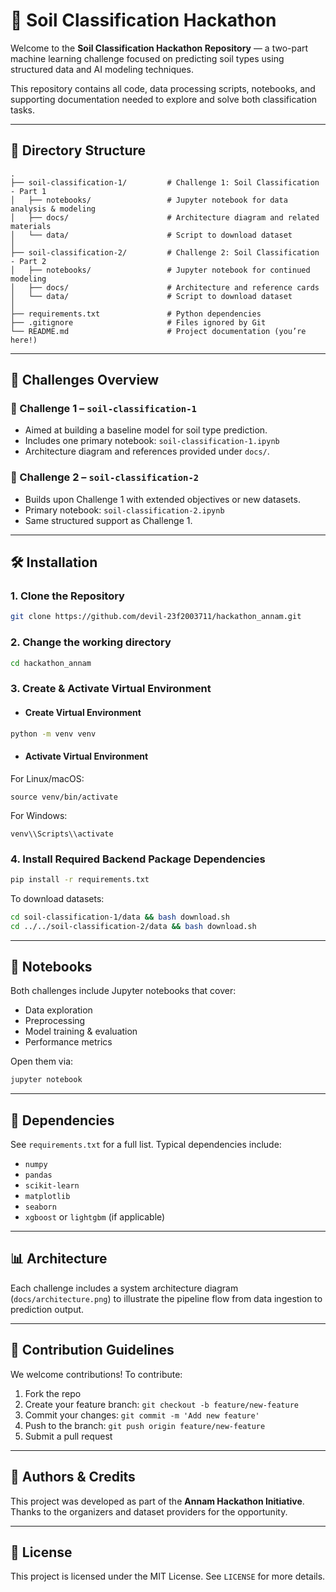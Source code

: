 # 🌱 Soil Classification Hackathon

Welcome to the **Soil Classification Hackathon Repository** — a two-part machine learning challenge focused on predicting soil types using structured data and AI modeling techniques.

This repository contains all code, data processing scripts, notebooks, and supporting documentation needed to explore and solve both classification tasks.

---

## 📁 Directory Structure

```
.
├── soil-classification-1/         # Challenge 1: Soil Classification - Part 1
│   ├── notebooks/                 # Jupyter notebook for data analysis & modeling
│   ├── docs/                      # Architecture diagram and related materials
│   └── data/                      # Script to download dataset
│
├── soil-classification-2/         # Challenge 2: Soil Classification - Part 2
│   ├── notebooks/                 # Jupyter notebook for continued modeling
│   ├── docs/                      # Architecture and reference cards
│   └── data/                      # Script to download dataset
│
├── requirements.txt               # Python dependencies
├── .gitignore                     # Files ignored by Git
└── README.md                      # Project documentation (you’re here!)
```

---

## 📌 Challenges Overview

### 🔹 Challenge 1 – `soil-classification-1`
- Aimed at building a baseline model for soil type prediction.
- Includes one primary notebook: `soil-classification-1.ipynb`
- Architecture diagram and references provided under `docs/`.

### 🔹 Challenge 2 – `soil-classification-2`
- Builds upon Challenge 1 with extended objectives or new datasets.
- Primary notebook: `soil-classification-2.ipynb`
- Same structured support as Challenge 1.

---

## 🛠️ Installation

### 1. Clone the Repository
```bash
git clone https://github.com/devil-23f2003711/hackathon_annam.git
```

### 2. Change the working directory
```bash
cd hackathon_annam
```

### 3. Create & Activate Virtual Environment
- #### Create Virtual Environment
  
```bash
python -m venv venv
```

- #### Activate Virtual Environment
For Linux/macOS:
```
source venv/bin/activate
```
For Windows:
```
venv\\Scripts\\activate
```

### 4. Install Required Backend Package Dependencies
```bash
pip install -r requirements.txt
```

To download datasets:

```bash
cd soil-classification-1/data && bash download.sh
cd ../../soil-classification-2/data && bash download.sh
```

---

## 📒 Notebooks

Both challenges include Jupyter notebooks that cover:
- Data exploration
- Preprocessing
- Model training & evaluation
- Performance metrics

Open them via:

```bash
jupyter notebook
```

---

## 🧩 Dependencies

See `requirements.txt` for a full list. Typical dependencies include:

- `numpy`
- `pandas`
- `scikit-learn`
- `matplotlib`
- `seaborn`
- `xgboost` or `lightgbm` (if applicable)

---

## 📊 Architecture

Each challenge includes a system architecture diagram (`docs/architecture.png`) to illustrate the pipeline flow from data ingestion to prediction output.

---

## 🤝 Contribution Guidelines

We welcome contributions! To contribute:

1. Fork the repo
2. Create your feature branch: `git checkout -b feature/new-feature`
3. Commit your changes: `git commit -m 'Add new feature'`
4. Push to the branch: `git push origin feature/new-feature`
5. Submit a pull request

---

## 🧠 Authors & Credits

This project was developed as part of the **Annam Hackathon Initiative**. Thanks to the organizers and dataset providers for the opportunity.

---

## 📜 License

This project is licensed under the MIT License. See `LICENSE` for more details.

